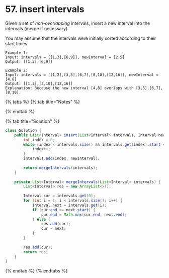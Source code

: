 # 57. insert intervals

Given a set of _non-overlapping_ intervals, insert a new interval into the intervals \(merge if necessary\).

You may assume that the intervals were initially sorted according to their start times.

```text
Example 1:
Input: intervals = [[1,3],[6,9]], newInterval = [2,5]
Output: [[1,5],[6,9]]

Example 2:
Input: intervals = [[1,2],[3,5],[6,7],[8,10],[12,16]], newInterval = [4,8]
Output: [[1,2],[3,10],[12,16]]
Explanation: Because the new interval [4,8] overlaps with [3,5],[6,7],[8,10].
```

{% tabs %}
{% tab title="Notes" %}

{% endtab %}

{% tab title="Solution" %}
```java
class Solution {
    public List<Interval> insert(List<Interval> intervals, Interval newInterval) {
        int index = 0;
        while (index < intervals.size() && intervals.get(index).start < newInterval.start) {
            index++;
        }
        intervals.add(index, newInterval);
        
        return mergeIntervals(intervals);
    }
    
    private List<Interval> mergeIntervals(List<Interval> intervals) {
        List<Interval> res = new ArrayList<>();
        
        Interval cur = intervals.get(0);
        for (int i = 1; i < intervals.size(); i++) {
            Interval next = intervals.get(i);
            if (cur.end >= next.start) {
                cur.end = Math.max(cur.end, next.end);
            } else {
                res.add(cur);
                cur = next;
            }
        }
        
        res.add(cur);
        return res;
    }
}
```
{% endtab %}
{% endtabs %}

